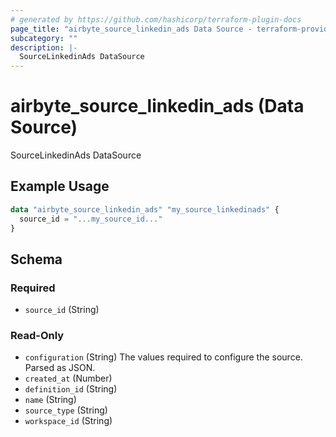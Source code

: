 ```yaml
---
# generated by https://github.com/hashicorp/terraform-plugin-docs
page_title: "airbyte_source_linkedin_ads Data Source - terraform-provider-airbyte"
subcategory: ""
description: |-
  SourceLinkedinAds DataSource
---
```


# airbyte_source_linkedin_ads (Data Source)

SourceLinkedinAds DataSource

## Example Usage

```terraform
data "airbyte_source_linkedin_ads" "my_source_linkedinads" {
  source_id = "...my_source_id..."
}
```

<!-- schema generated by tfplugindocs -->
## Schema

### Required

- `source_id` (String)

### Read-Only

- `configuration` (String) The values required to configure the source. Parsed as JSON.
- `created_at` (Number)
- `definition_id` (String)
- `name` (String)
- `source_type` (String)
- `workspace_id` (String)
